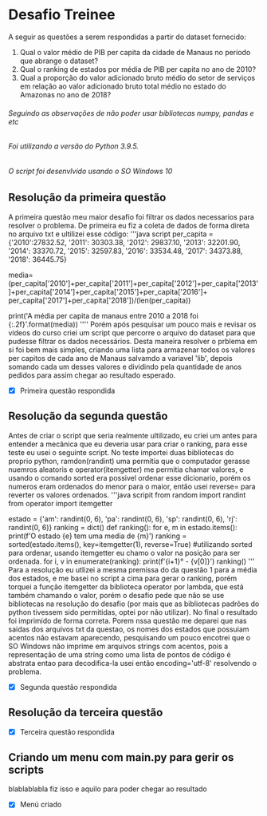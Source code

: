 # Desafio Treinee

A seguir as questões a serem respondidas a partir do dataset fornecido:
1. Qual o valor médio de PIB per capita da cidade de Manaus no período que abrange o
dataset?
2. Qual o ranking de estados por média de PIB per capita no ano de 2010? 
3. Qual a proporção do valor adicionado bruto médio do setor de serviços em relação ao valor
adicionado bruto total médio no estado do Amazonas no ano de 2018?

###### Seguindo as observações de não poder usar bibliotecas numpy, pandas e etc
###### Foi utilizando a versão do Python 3.9.5.
###### O script foi desenvlvido usando o SO Windows 10

## Resolução da primeira questão
A primeira questão meu maior desafio foi filtrar os dados necessarios para resolver o problema. De primeira eu fiz a coleta de dados de forma direta no arquivo txt e ultilizei esse código:
'''java script
per_capita = {'2010':27832.52,
'2011': 30303.38, 
'2012': 29837.10,
'2013': 32201.90,
'2014': 33370.72,
'2015': 32597.83,
'2016': 33534.48,
'2017': 34373.88,
'2018': 36445.75}

media=(per_capita['2010']+per_capita['2011']+per_capita['2012']+per_capita['2013']+per_capita['2014']+per_capita['2015']+per_capita['2016']+
per_capita['2017']+per_capita['2018'])/(len(per_capita))

print('A média per capita de manaus entre 2010 a 2018 foi {:.2f}'.format(media))
''''
Porém após pesquisar um pouco mais e revisar os vídeos do curso criei um script que percorre o arquivo do dataset para que pudesse filtrar os dados necessários.
Desta maneira resolver o prblema em si foi bem mais simples, criando uma lista para armazenar todos os valores per capitos de cada ano de Manaus salvamdo a variavel 'lib', depois somando cada um desses valores e dividindo pela quantidade de anos pedidos para assim chegar ao resultado esperado. 
- [x] Primeira questão respondida

## Resolução da segunda questão
Antes de criar o script que seria realmente ultilizado, eu criei um antes para entender a mecânica que eu deveria usar para criar o ranking, para esse teste eu usei o seguinte script. No teste importei duas bibliotecas do proprio python, ramdon(randint) uma permitia que o computador gerasse nuemros aleatoris e operator(itemgetter) me permitia chamar valores, e usando o comando sorted era possivel ordenar esse dicionario, porém os numeros eram ordenados do menor para o maior, então usei reverse= para reverter os valores ordenados.
'''java scripit
from random import randint
from operator import itemgetter

estado = {'am': randint(0, 6),
          'pa': randint(0, 6),
          'sp': randint(0, 6),
          'rj': randint(0, 6)}
ranking = dict()
def ranking():
    for e, m in estado.items():
        print(f'O estado {e} tem uma media de {m}')
    ranking = sorted(estado.items(), key=itemgetter(1), reverse=True) #utilizando sorted para ordenar, usando itemgetter eu chamo o valor na posição para ser ordenada.
    for i, v in enumerate(ranking):
        print(f'{i+1}° - {v[0]}')
ranking()
'''
Para a resolução eu utlizei a mesma premissa do da questão 1 para a média dos estados, e me basei no script a cima para gerar o ranking, porém torquei a função itemgetter da biblioteca operator por lambda, que está também chamando o valor, porém o desafio pede que não se use bibliotecas na resolução do desafio (por mais que as bibliotecas padrões do python tivessem sido permitidas, optei por não utilizar). No final o resultado foi imprimido de forma correta. Porem nssa questão me deparei que nas saidas dos arquivos txt da questao, os nomes dos estados que possuiam acentos não estavam aparecendo, pesquisando um pouco encotrei que o SO Windows não imprime em arquivos strings com acentos, pois a representação de uma string como uma lista de pontos de código é abstrata entao para decodifica-la usei então encoding='utf-8' resolvendo o problema.
- [x] Segunda questão respondida

## Resolução da terceira questão

- [x] Terceira questão respondida

## Criando um menu com main.py para gerir os scripts
blablablabla fiz isso e aquilo para poder chegar ao resultado
- [x] Menú criado   